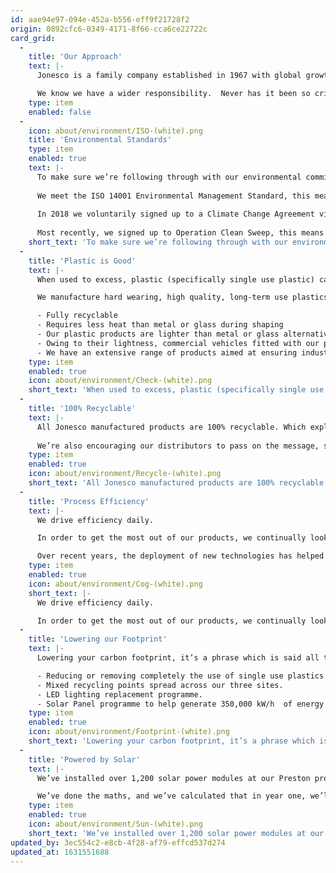 ```yaml
---
id: aae94e97-094e-452a-b556-eff9f21728f2
origin: 0892cfc6-0349-4171-8f66-cca6ce22722c
card_grid:
  -
    title: 'Our Approach'
    text: |-
      Jonesco is a family company established in 1967 with global growth ambitions, as such we work around the clock to make sure that business is flowing smoothly. 

      We know we have a wider responsibility.  Never has it been so critical to make sure that whilst production and innovation continues, we persist in doing what we can to minimise our impact on the planet whilst also promoting social and environmental wellness.
    type: item
    enabled: false
  -
    icon: about/environment/ISO-(white).png
    title: 'Environmental Standards'
    type: item
    enabled: true
    text: |-
      To make sure we’re following through with our environmental commitments, we operate under high standards set by The British Standards Institution. 
        
      We meet the ISO 14001 Environmental Management Standard, this means we make commitments to reduce pollution, prevent contamination and actively monitor all business activities which may have a detrimental impact on the environment. 
        
      In 2018 we voluntarily signed up to a Climate Change Agreement via The British Plastics Federation, meaning we are now subject to energy efficiency targets. 
        
      Most recently, we signed up to Operation Clean Sweep, this means  we’re committed to do everything we can to help reduce the loss of plastic pellets and powders to the environment.
    short_text: 'To make sure we’re following through with our environmental commitments, we operate under high standards set by The British Standards Institution.'
  -
    title: 'Plastic is Good'
    text: |-
      When used to excess, plastic (specifically single use plastic) can have a detrimental effect on the environment, but here at Jonesco we don’t manufacture single use plastic. 

      We manufacture hard wearing, high quality, long-term use plastics which are fully recyclable and carry many other benefits, such as; 

      - Fully recyclable 
      - Requires less heat than metal or glass during shaping 
      - Our plastic products are lighter than metal or glass alternatives, meaning less resources are used when shipping them 
      - Owing to their lightness, commercial vehicles fitted with our products burn less fuel than they would if they were they equipped with the metal, glass or wooden alternatives 
      - We have an extensive range of products aimed at ensuring industry comply with environmental standards, owing to its toughness plastic is the best way to ensure industry keep pollution levels and spill risks to an absolute minimum
    type: item
    enabled: true
    icon: about/environment/Check-(white).png
    short_text: 'When used to excess, plastic (specifically single use plastic) can have a detrimental effect on the environment, but here at Jonesco we don’t manufacture single use plastic.'
  -
    title: '100% Recyclable'
    text: |-
      All Jonesco manufactured products are 100% recyclable. Which explains why our waste figures are so low, we ensure that as little polymer goes to waste as possible, meaning all products that fail to meet our high standards are chipped and remoulded.   
        
      We’re also encouraging our distributors to pass on the message, so industry know that at the end of a Jonesco products life, they can dispose of it in a responsible, low impact way.
    type: item
    enabled: true
    icon: about/environment/Recycle-(white).png
    short_text: 'All Jonesco manufactured products are 100% recyclable. Which explains why our waste figures are so low, we ensure that as little polymer goes to waste as possible, meaning all products that fail to meet our high standards are chipped and remoulded.'
  -
    title: 'Process Efficiency'
    text: |-
      We drive efficiency daily. 

      In order to get the most out of our products, we continually look at ways to improve our power, process and waste efficiencies. 

      Over recent years, the deployment of new technologies has helped us adapt and develop the way we mould, this means the products we make are both higher in quality and lower in environmental impact.
    type: item
    enabled: true
    icon: about/environment/Cog-(white).png
    short_text: |-
      We drive efficiency daily. 

      In order to get the most out of our products, we continually look at ways to improve our power, process and waste efficiencies.
  -
    title: 'Lowering our Footprint'
    text: |-
      Lowering your carbon footprint, it’s a phrase which is said all to often, but we at Jonesco have started to take some serious steps with the aim of offsetting the carbon release for which industry is responsible.   

      - Reducing or removing completely the use of single use plastics for packaging. 
      - Mixed recycling points spread across our three sites.  
      - LED lighting replacement programme.  
      - Solar Panel programme to help generate 350,000 kW/h  of energy per year (that’s enough to power almost 100 UK homes for one whole year!) 
    type: item
    enabled: true
    icon: about/environment/Footprint-(white).png
    short_text: 'Lowering your carbon footprint, it’s a phrase which is said all to often, but we at Jonesco have started to take some serious steps with the aim of offsetting the carbon release for which industry is responsible. '
  -
    title: 'Powered by Solar'
    text: |-
      We’ve installed over 1,200 solar power modules at our Preston production facility will generate almost 350,000kWh of power per year. 

      We’ve done the maths, and we’ve calculated that in year one, we’ll have reduced our CO2 output by more than 82 tonnes... (that’s 82,992.5 kg to be precise).
    type: item
    enabled: true
    icon: about/environment/Sun-(white).png
    short_text: 'We’ve installed over 1,200 solar power modules at our Preston production facility will generate almost 350,000kWh of power per year.'
updated_by: 3ec554c2-e8cb-4f28-af79-effcd537d274
updated_at: 1631551688
---
```


